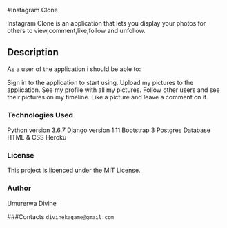 #Instagram Clone

Instagram Clone is an application that lets you display your photos for others to view,comment,like,follow and unfollow.

## Description
As a user of the application i should be able to:

Sign in to the application to start using.
Upload my pictures to the application.
See my profile with all my pictures.
Follow other users and see their pictures on my timeline.
Like a picture and leave a comment on it.

### Technologies Used
Python version 3.6.7
Django version 1.11
Bootstrap 3
Postgres Database
HTML & CSS
Heroku

### License
This project is licenced under the MIT License.

### Author
Umurerwa Divine

###Contacts
```divinekagame@gmail.com```